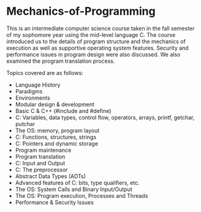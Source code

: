# Mechanics-of-Programming
This is an intermediate computer science course taken in the fall semester of my sophomore year using the mid-level language C. The course introduced us to the details of program structure and the mechanics of execution as well as supportive operating system features. Security and performance issues in program design were also discussed. We also examined the program translation process.

Topics covered are as follows:
 - Language History
 - Paradigms
 - Environments
 - Modular design & development
 - Basic C & C++ (#include and #define)
 - C: Variables, data types, control flow, operators, arrays, printf, getchar, putchar
 - The OS: memory, program layout
 - C: Functions, structures, strings
 - C: Pointers and dynamic storage
 - Program maintenance
 - Program translation
 - C: Input and Output
 - C: The preprocessor
 - Abstract Data Types (ADTs)
 - Advanced features of C: bits, type qualifiers, etc.
 - The OS: System Calls and Binary Input/Output
 - The OS: Program execution, Processes and Threads
 - Performance & Security Issues
